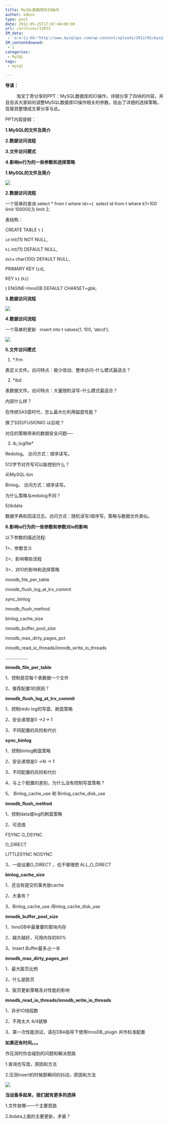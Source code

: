 ```yaml
---
title: MySQL数据库的IO操作
author: admin
type: post
date: 2012-05-25T17:07:48+00:00
url: /archives/13033
IM_data:
 - 'a:4:{s:68:"http://www.mysqlops.com/wp-content/uploads/2012/05/mysqlops-io-1.png";s:73:"http://blog.haohtml.com/wp-content/uploads/2012/05/7274_mysqlops-io-1.png";s:68:"http://www.mysqlops.com/wp-content/uploads/2012/05/mysqlops-io-2.png";s:73:"http://blog.haohtml.com/wp-content/uploads/2012/05/86ac_mysqlops-io-2.png";s:68:"http://www.mysqlops.com/wp-content/uploads/2012/05/mysqlops-io-3.png";s:73:"http://blog.haohtml.com/wp-content/uploads/2012/05/5ddc_mysqlops-io-3.png";s:65:"http://www.mysqlops.com/wp-content/uploads/2012/05/mysqlops-4.png";s:70:"http://blog.haohtml.com/wp-content/uploads/2012/05/8726_mysqlops-4.png";}'
IM_contentdowned:
 - 1
categories:
 - MySQL
tags:
 - mysql

---
```


**导读：**

          淘宝丁奇分享的PPT：MySQL数据库的IO操作，详细分享了四块的内容，并且告诉大家如何调整MySQL数据库IO操作相关的参数，给出了详细的选择策略，现替其整理成文章分享与此。

PPT内容提纲：

**1.MySQL的文件及简介**

**2.数据访问流程**

**3.文件访问模式**

**4.影响io行为的一些参数和选择策略**

**1.MySQL的文件及简介**

[![](http://www.mysqlops.com/wp-content/uploads/2012/05/mysqlops-io-1.png)](http://www.mysqlops.com/wp-content/uploads/2012/05/mysqlops-io-1.png)

**2.数据访问流程**

一个简单的查询 select * from t where id>=(  select id from t where k1=100 limit 100000,1) limit 2;


表结构：


CREATE TABLE `t` (


`id` int(11) NOT NULL,


`k1` int(11) DEFAULT NULL,


`data` char(100) DEFAULT NULL,


PRIMARY KEY (`id`),


KEY `k1` (`k1`)


) ENGINE=InnoDB DEFAULT CHARSET=gbk;


**3.数据访问流程**

[![](http://www.mysqlops.com/wp-content/uploads/2012/05/mysqlops-io-2.png)](http://www.mysqlops.com/wp-content/uploads/2012/05/mysqlops-io-2.png)

**4.数据访问流程**

一个简单的更新   insert into t values(1, 100, ‘abcd’);


[![](http://www.mysqlops.com/wp-content/uploads/2012/05/mysqlops-io-3.png)](http://www.mysqlops.com/wp-content/uploads/2012/05/mysqlops-io-3.png)

**5.文件访问模式**

1) *.frm


表定义文件。访问特点：极少改动、整体访问–什么模式最适合？


2) *ibd


表数据文件。访问特点：大量随机读写–什么模式最适合？


内部什么样？


在传统SAS盘时代，怎么最大化利用磁盘性能？


换了SSD/FUSIONIO 以后呢？


对应的策略带来的数据安全问题—-


3) ib_logfile*


Redolog。 访问方式：顺序读写。


512字节对齐写可以联想到什么？


4)MySQL-bin


Binlog。 访问方式：顺序读写。


为什么策略与redolog不同？


5)ibdata


数据字典和回滚日志。访问方式：随机读写/顺序写。策略与数据文件类似。


**6.影响io行为的一些参数和参数对io的影响**

以下参数的描述流程:


1>、参数含义


2>、影响哪些流程


3>、对IO的影响和选择策略


innodb_file_per_table


innodb_flush_log_at_trx_commit


sync_binlog


innodb_flush_method


binlog_cache_size


innodb_buffer_pool_size


innodb_max_dirty_pages_pct


innodb_read_io_threads/innodb_write_io_threads


………………


**innodb_file_per_table**

1、控制是否每个表数据一个文件


2、推荐配置1的原因？


**innodb_flush_log_at_trx_commit**

1、控制redo log的写盘、刷盘策略


2、安全递增是0 ->2-> 1


3、不同配置的风险和代价


**sync_binlog**

1、控制binlog刷盘策略


2、安全递增是0 ->N -> 1


3、不同配置的风险和代价


4、与上个配置的差别，为什么没有控制写盘策略？


5、 Binlog_cache_use 和 Binlog_cache_disk_use


**innodb_flush_method**

1、控制data或log的刷盘策略


2、可选值


FSYNC O_DSYNC


O_DIRECT


LITTLESYNC NOSYNC


3、一般设置O_DIRECT ，也不够理想 ALL_O_DIRECT


**binlog_cache_size**

1、还没有提交的事务放cache


2、大事务？


3、Binlog_cache_use /Binlog_cache_disk_use


**innodb_buffer_pool_size**

1、InnoDB中最重要的那块内存


2、越大越好，可用内存的80%


3、Insert Buffer最多占一半


**innodb_max_dirty_pages_pct**

1、最大脏页比例


2、什么是脏页


3、脏页更新策略及对性能的影响


**innodb_read_io_threads/innodb_write_io_threads**

1、异步IO线程数


2、不用太大 4/4就够


3、第一次性能测试，请在DBA指导下使用InnoDB_plugin 并作标准配置


**如果还有时间。。。**

作压测时你会碰到的问题和解决思路


1.查询也写盘，原因和方法


2.压测insert的时候那瞬间的抖动，原因和方法


[![](http://www.mysqlops.com/wp-content/uploads/2012/05/mysqlops-4.png)](http://www.mysqlops.com/wp-content/uploads/2012/05/mysqlops-4.png)

**当设备多起来，我们就有更多的选择**

1.文件放哪—一个主要思路


2.Ibdata上面的主要更新，矛盾？